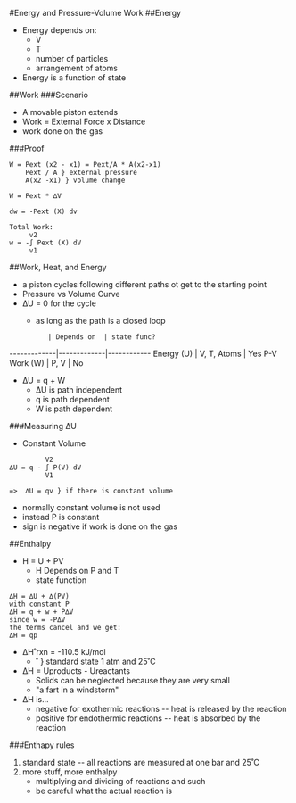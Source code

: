 #Energy and Pressure-Volume Work
##Energy
+ Energy depends on:
    + V
    + T
    + number of particles
    + arrangement of atoms
+ Energy is a function of state

##Work
###Scenario
+ A movable piston extends
+ Work = External Force x Distance
+ work done on the gas

###Proof
```
W = Pext (x2 - x1) = Pext/A * A(x2-x1)
    Pext / A } external pressure
    A(x2 -x1) } volume change

W = Pext * ∆V

dw = -Pext (X) dv

Total Work:
     v2
w = -∫ Pext (X) dV
     v1
```

##Work, Heat, and Energy
+ a piston cycles following different paths ot get to the starting point
+ Pressure vs Volume Curve
+ ∆U = 0 for the cycle
    + as long as the path is a closed loop

             | Depends on  | state func? 
-------------|-------------|------------
Energy (U)   | V, T, Atoms | Yes
P-V Work (W) | P, V        | No

+ ∆U = q + W
    + ∆U is path independent
    + q is path dependent
    + W is path dependent

###Measuring ∆U
+ Constant Volume
```
         V2
∆U = q - ∫ P(V) dV 
         V1

=>  ∆U = qv } if there is constant volume
```
+ normally constant volume is not used
+ instead P is constant
+ sign is negative if work is done on the gas

##Enthalpy
+ H = U + PV
    + H Depends on P and T
    + state function
```
∆H = ∆U + ∆(PV)
with constant P
∆H = q + w + P∆V
since w = -P∆V
the terms cancel and we get:
∆H = qp
```
+ ∆H˚rxn = -110.5 kJ/mol
    + ˚ } standard state 1 atm and 25˚C
+ ∆H = Uproducts - Ureactants
    + Solids can be neglected because they are very small
    + "a fart in a windstorm"
+ ∆H is...
    + negative for exothermic reactions -- heat is released by the reaction
    + positive for endothermic reactions -- heat is absorbed by the reaction

###Enthapy rules
1. standard state -- all reactions are measured at one bar and 25˚C
2. more stuff, more enthalpy
    + multiplying and dividing of reactions and such
    + be careful what the actual reaction is

